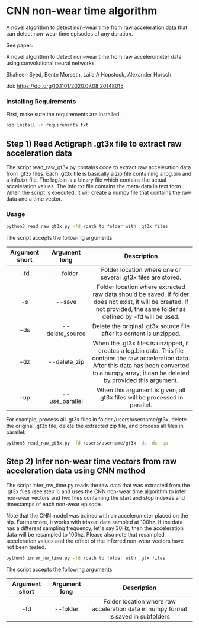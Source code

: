 # CNN non-wear time algorithm
A novel algorithm to detect non-wear time from raw acceleration data that can detect non-wear time episodes of any duration.

See paper:

A novel algorithm to detect non-wear time from raw accelerometer data using convolutional neural networks

Shaheen Syed, Bente Morseth, Laila A Hopstock, Alexander Horsch

doi: https://doi.org/10.1101/2020.07.08.20148015

### Installing Requirements

First, make sure the requirements are installed.

```bash
pip install -r requirements.txt
```


## Step 1) Read Actigraph .gt3x file to extract raw acceleration data
The script read_raw_gt3x.py contains code to extract raw acceleration data from .gt3x files. Each .gt3x file is basically a zip file containing a log.bin and a info.txt file. The log.bin is a binary file which contains the actual acceleration values. The info.txt file contains the meta-data in text form. When the script is executed, it will create a numpy file that contains the raw data and a time vector.

### Usage
```bash
python3 read_raw_gt3x.py -fd /path to folder with .gt3x files
```

The script accepts the following arguments

| Argument  short| Argument long  | Description  |
| :---:   | :-: | :-: |
| -fd | --folder | Folder location where one or several .gt3x files are stored. |
| -s | --save | Folder location where extracted raw data should be saved. If folder does not exist, it will be created. If not provided, the same folder as defined by -fd will be used. |
| -ds | --delete_source | Delete the original .gt3x source file after its content is unzipped. |
| -dz | --delete_zip | When the .gt3x files is unzipped, it creates a log.bin data. This file contains the raw acceleration data. After this data has been converted to a numpy array, it can be deleted by provided this argument.|
| -up | --use_parallel| When this argument is given, all .gt3x files will be processed in parallel.|

For example, process all .gt3x files in folder /users/username/gt3x, delete the original .gt3x file, delete the extracted zip file, and process all files in parallel:

```bash
python3 read_raw_gt3x.py -fd /users/username/gt3x -ds -dz -up
```

## Step 2) Infer non-wear time vectors from raw acceleration data using CNN method
The script infer_nw_time.py reads the raw data that was extracted from the .gt3x files (see step 1) and uses the CNN non-wear time algorithm to infer non-wear vectors and two files containing the start and stop indexes and timestamps of each non-wear episode.

Note that the CNN model was trained with an accelerometer placed on the hip. Furthermore, it works with triaxial data sampled at 100hz. If the data has a different sampling frequency, let's say 30Hz, then the acceleration data will be resampled to 100hz. Please also note that resampled acceleration values and the effect of the inferred non-wear vectors have not been tested.

```bash
python3 infer_nw_time.py -fd /path to folder with .gtx files
```

The script accepts the following arguments

| Argument  short| Argument long  | Description  |
| :---:   | :-: | :-: |
| -fd | --folder | Folder location where raw acceleration data in numpy format is saved in subfolders|


